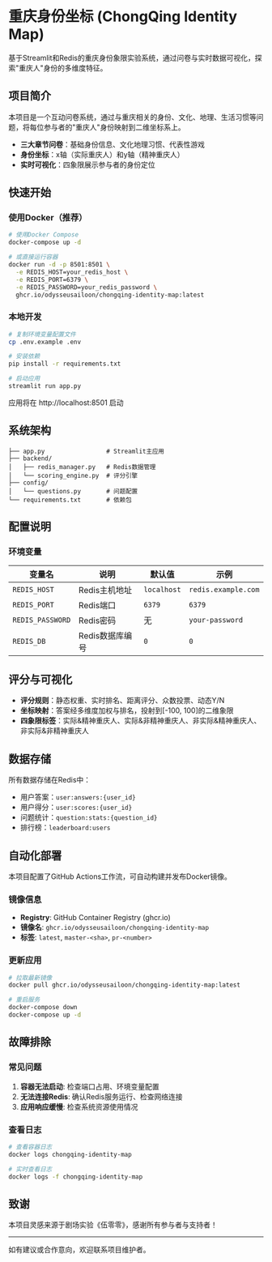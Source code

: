 # 重庆身份坐标 (ChongQing Identity Map)

基于Streamlit和Redis的重庆身份象限实验系统，通过问卷与实时数据可视化，探索"重庆人"身份的多维度特征。

## 项目简介

本项目是一个互动问卷系统，通过与重庆相关的身份、文化、地理、生活习惯等问题，将每位参与者的"重庆人"身份映射到二维坐标系上。

- **三大章节问卷**：基础身份信息、文化地理习惯、代表性游戏
- **身份坐标**：x轴（实际重庆人）和y轴（精神重庆人）
- **实时可视化**：四象限展示参与者的身份定位

## 快速开始

### 使用Docker（推荐）

```bash
# 使用Docker Compose
docker-compose up -d

# 或直接运行容器
docker run -d -p 8501:8501 \
  -e REDIS_HOST=your_redis_host \
  -e REDIS_PORT=6379 \
  -e REDIS_PASSWORD=your_redis_password \
  ghcr.io/odysseusailoon/chongqing-identity-map:latest
```

### 本地开发

```bash
# 复制环境变量配置文件
cp .env.example .env

# 安装依赖
pip install -r requirements.txt

# 启动应用
streamlit run app.py
```

应用将在 http://localhost:8501 启动

## 系统架构

```
├── app.py                 # Streamlit主应用
├── backend/
│   ├── redis_manager.py   # Redis数据管理
│   └── scoring_engine.py  # 评分引擎
├── config/
│   └── questions.py       # 问题配置
└── requirements.txt       # 依赖包
```

## 配置说明

### 环境变量

| 变量名 | 说明 | 默认值 | 示例 |
|--------|------|--------|------|
| `REDIS_HOST` | Redis主机地址 | `localhost` | `redis.example.com` |
| `REDIS_PORT` | Redis端口 | `6379` | `6379` |
| `REDIS_PASSWORD` | Redis密码 | 无 | `your-password` |
| `REDIS_DB` | Redis数据库编号 | `0` | `0` |

## 评分与可视化

- **评分规则**：静态权重、实时排名、距离评分、众数投票、动态Y/N
- **坐标映射**：答案经多维度加权与排名，投射到[-100, 100]的二维象限
- **四象限标签**：实际&精神重庆人、实际&非精神重庆人、非实际&精神重庆人、非实际&非精神重庆人

## 数据存储

所有数据存储在Redis中：
- 用户答案：`user:answers:{user_id}`
- 用户得分：`user:scores:{user_id}`
- 问题统计：`question:stats:{question_id}`
- 排行榜：`leaderboard:users`

## 自动化部署

本项目配置了GitHub Actions工作流，可自动构建并发布Docker镜像。

### 镜像信息
- **Registry**: GitHub Container Registry (ghcr.io)
- **镜像名**: `ghcr.io/odysseusailoon/chongqing-identity-map`
- **标签**: `latest`, `master-<sha>`, `pr-<number>`

### 更新应用
```bash
# 拉取最新镜像
docker pull ghcr.io/odysseusailoon/chongqing-identity-map:latest

# 重启服务
docker-compose down
docker-compose up -d
```

## 故障排除

### 常见问题
1. **容器无法启动**: 检查端口占用、环境变量配置
2. **无法连接Redis**: 确认Redis服务运行、检查网络连接
3. **应用响应缓慢**: 检查系统资源使用情况

### 查看日志
```bash
# 查看容器日志
docker logs chongqing-identity-map

# 实时查看日志
docker logs -f chongqing-identity-map
```

## 致谢

本项目灵感来源于剧场实验《伍零零》，感谢所有参与者与支持者！

---

如有建议或合作意向，欢迎联系项目维护者。